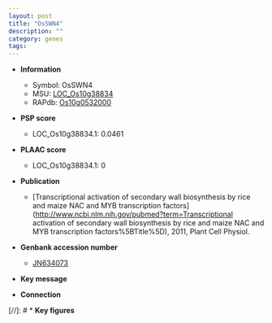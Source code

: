 ```yaml
---
layout: post
title: "OsSWN4"
description: ""
category: genes
tags: 
---
```


* **Information**  
    + Symbol: OsSWN4  
    + MSU: [LOC_Os10g38834](http://rice.plantbiology.msu.edu/cgi-bin/ORF_infopage.cgi?orf=LOC_Os10g38834)  
    + RAPdb: [Os10g0532000](http://rapdb.dna.affrc.go.jp/viewer/gbrowse_details/irgsp1?name=Os10g0532000)  

* **PSP score**  
    + LOC_Os10g38834.1: 0.0461 

* **PLAAC score**  
    + LOC_Os10g38834.1: 0 

* **Publication**  
    + [Transcriptional activation of secondary wall biosynthesis by rice and maize NAC and MYB transcription factors](http://www.ncbi.nlm.nih.gov/pubmed?term=Transcriptional activation of secondary wall biosynthesis by rice and maize NAC and MYB transcription factors%5BTitle%5D), 2011, Plant Cell Physiol.

* **Genbank accession number**  
    + [JN634073](http://www.ncbi.nlm.nih.gov/nuccore/JN634073)

* **Key message**  

* **Connection**  

[//]: # * **Key figures**  


